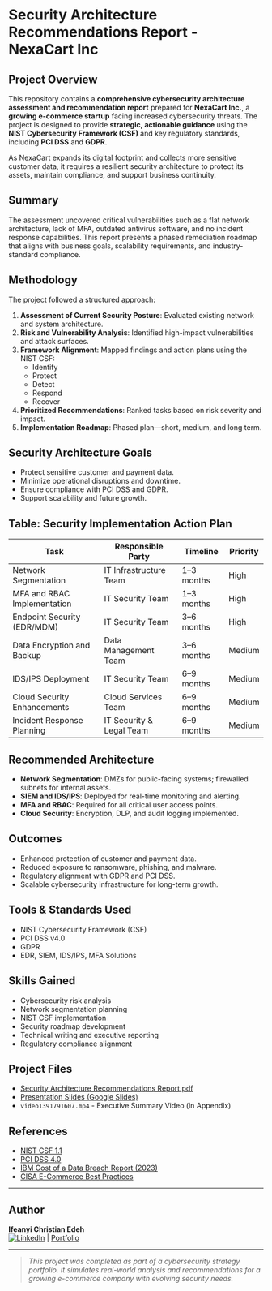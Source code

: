 # Security Architecture Recommendations Report - NexaCart Inc

##  Project Overview
This repository contains a **comprehensive cybersecurity architecture assessment and recommendation report** prepared for **NexaCart Inc.**, a **growing e-commerce startup** facing increased cybersecurity threats. The project is designed to provide **strategic, actionable guidance** using the **NIST Cybersecurity Framework (CSF)** and key regulatory standards, including **PCI DSS** and **GDPR**.

As NexaCart expands its digital footprint and collects more sensitive customer data, it requires a resilient security architecture to protect its assets, maintain compliance, and support business continuity.

##  Summary

The assessment uncovered critical vulnerabilities such as a flat network architecture, lack of MFA, outdated antivirus software, and no incident response capabilities. This report presents a phased remediation roadmap that aligns with business goals, scalability requirements, and industry-standard compliance.

##  Methodology

The project followed a structured approach:

1. **Assessment of Current Security Posture**: Evaluated existing network and system architecture.
2. **Risk and Vulnerability Analysis**: Identified high-impact vulnerabilities and attack surfaces.
3. **Framework Alignment**: Mapped findings and action plans using the NIST CSF:
   - Identify
   - Protect
   - Detect
   - Respond
   - Recover
4. **Prioritized Recommendations**: Ranked tasks based on risk severity and impact.
5. **Implementation Roadmap**: Phased plan—short, medium, and long term.

##  Security Architecture Goals

- Protect sensitive customer and payment data.
- Minimize operational disruptions and downtime.
- Ensure compliance with PCI DSS and GDPR.
- Support scalability and future growth.

##  Table: Security Implementation Action Plan

| Task                               | Responsible Party       | Timeline     | Priority |
|------------------------------------|--------------------------|--------------|----------|
| Network Segmentation               | IT Infrastructure Team   | 1–3 months   | High     |
| MFA and RBAC Implementation       | IT Security Team         | 1–3 months   | High     |
| Endpoint Security (EDR/MDM)        | IT Security Team         | 3–6 months   | High     |
| Data Encryption and Backup         | Data Management Team     | 3–6 months   | Medium   |
| IDS/IPS Deployment                 | IT Security Team         | 6–9 months   | Medium   |
| Cloud Security Enhancements        | Cloud Services Team      | 6–9 months   | Medium   |
| Incident Response Planning         | IT Security & Legal Team | 6–9 months   | Medium   |

##  Recommended Architecture

- **Network Segmentation**: DMZs for public-facing systems; firewalled subnets for internal assets.
- **SIEM and IDS/IPS**: Deployed for real-time monitoring and alerting.
- **MFA and RBAC**: Required for all critical user access points.
- **Cloud Security**: Encryption, DLP, and audit logging implemented.

##  Outcomes

- Enhanced protection of customer and payment data.
- Reduced exposure to ransomware, phishing, and malware.
- Regulatory alignment with GDPR and PCI DSS.
- Scalable cybersecurity infrastructure for long-term growth.

##  Tools & Standards Used

- NIST Cybersecurity Framework (CSF)
- PCI DSS v4.0
- GDPR
- EDR, SIEM, IDS/IPS, MFA Solutions

##  Skills Gained

- Cybersecurity risk analysis
- Network segmentation planning
- NIST CSF implementation
- Security roadmap development
- Technical writing and executive reporting
- Regulatory compliance alignment

##  Project Files

- [Security Architecture Recommendations Report.pdf](Doc/Security_Architecture_Recommendations_Report.pdf)
- [Presentation Slides (Google Slides)](Doc/Security_Architecture_Recommendations_Presentation_Slides.pdf)
- `video1391791607.mp4` - Executive Summary Video (in Appendix)


##  References

- [NIST CSF 1.1](https://nvlpubs.nist.gov/nistpubs/CSWP/NIST.CSWP.04162018.pdf)
- [PCI DSS 4.0](https://www.pcisecuritystandards.org)
- [IBM Cost of a Data Breach Report (2023)](https://www.ibm.com/reports/data-breach)
- [CISA E-Commerce Best Practices](https://www.cisa.gov)

---
  

## Author

**Ifeanyi Christian Edeh**  
[![LinkedIn](https://img.shields.io/badge/LinkedIn-Profile-blue?logo=linkedin)](https://www.linkedin.com/in/ifeanyiedeh)   | [Portfolio](#)

---

>  *This project was completed as part of a cybersecurity strategy portfolio. It simulates real-world analysis and recommendations for a growing e-commerce company with evolving security needs.*

